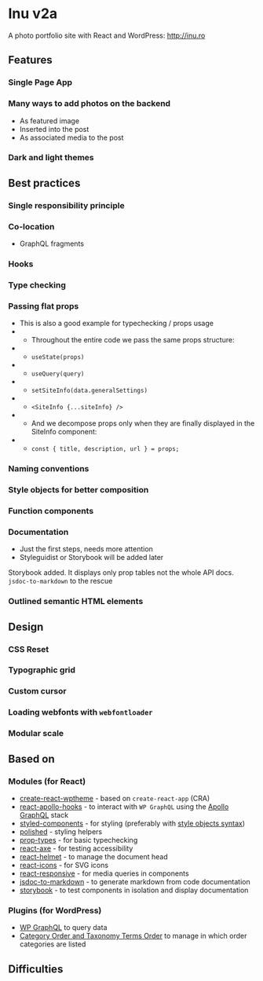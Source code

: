 # Inu v2a

A photo portfolio site with React and WordPress: http://inu.ro

## Features

### Single Page App

### Many ways to add photos on the backend

- As featured image
- Inserted into the post
- As associated media to the post

### Dark and light themes

## Best practices

### Single responsibility principle

### Co-location

- GraphQL fragments

### Hooks

### Type checking

### Passing flat props

- This is also a good example for typechecking / props usage
- - Throughout the entire code we pass the same props structure:
- - `useState(props)`
- - `useQuery(query)`
- - `setSiteInfo(data.generalSettings)`
- - `<SiteInfo {...siteInfo} />`
- - And we decompose props only when they are finally displayed in the SiteInfo component:
- - `const { title, description, url } = props;`

### Naming conventions

### Style objects for better composition

### Function components

### Documentation

- Just the first steps, needs more attention
- Styleguidist or Storybook will be added later

Storybook added. It displays only prop tables not the whole API docs.
`jsdoc-to-markdown` to the rescue

### Outlined semantic HTML elements

## Design

### CSS Reset

### Typographic grid

### Custom cursor

### Loading webfonts with `webfontloader`

### Modular scale

## Based on

### Modules (for React)

- [create-react-wptheme](https://github.com/devloco/create-react-wptheme) - based on `create-react-app` (CRA)
- [react-apollo-hooks](https://github.com/trojanowski/react-apollo-hooks) - to interact with `WP GraphQL` using the [Apollo GraphQL](https://github.com/apollographql/react-apollo) stack
- [styled-components](https://www.styled-components.com/) - for styling (preferably with [style objects syntax](https://github.com/metamn/styled-components))
- [polished](https://polished.js.org/) - styling helpers
- [prop-types](https://reactjs.org/docs/typechecking-with-proptypes.html) - for basic typechecking
- [react-axe](https://www.npmjs.com/package/react-axe) - for testing accessibility
- [react-helmet](https://github.com/nfl/react-helmet) - to manage the document head
- [react-icons](https://github.com/react-icons/react-icons) - for SVG icons
- [react-responsive](https://github.com/contra/react-responsive) - for media queries in components
- [jsdoc-to-markdown](https://github.com/jsdoc2md/jsdoc-to-markdown) - to generate markdown from code documentation
- [storybook](https://storybook.js.org/) - to test components in isolation and display documentation

### Plugins (for WordPress)

- [WP GraphQL](https://www.wpgraphql.com/) to query data
- [Category Order and Taxonomy Terms Order](https://www.nsp-code.com/wordpress-plugins/category-order-and-taxonomy-terms-order/) to manage in which order categories are listed

## Difficulties
